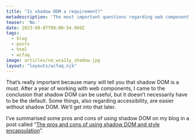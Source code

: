 ```yaml
---
title: "Is shadow DOM a requirement?"
metadescription: 'The most important questions regarding web component accessibility'
teaser: 'No.'
date: 2023-09-07T08:00:54.969Z
tags:
  - blog
  - posts
  - html
  - wcfaq
image: articles/sm_wca11y_shadow.jpg
layout: "layouts/wcfaq.njk"
---
```

That’s really important because many will tell you that shadow DOM is a must. After a year of working with web components, I came to the conclusion that shadow DOM can be useful, but it doesn’t necessarily have to be the default. Some things, also regarding accessibility, are easier without shadow DOM. We’ll get into that later.

I’ve summarised some pros and cons of using shadow DOM on my blog in a post called “[The pros and cons of using shadow DOM and style encapsulation](/blog/2023/pros-and-cons-of-shadow-dom/)”.

